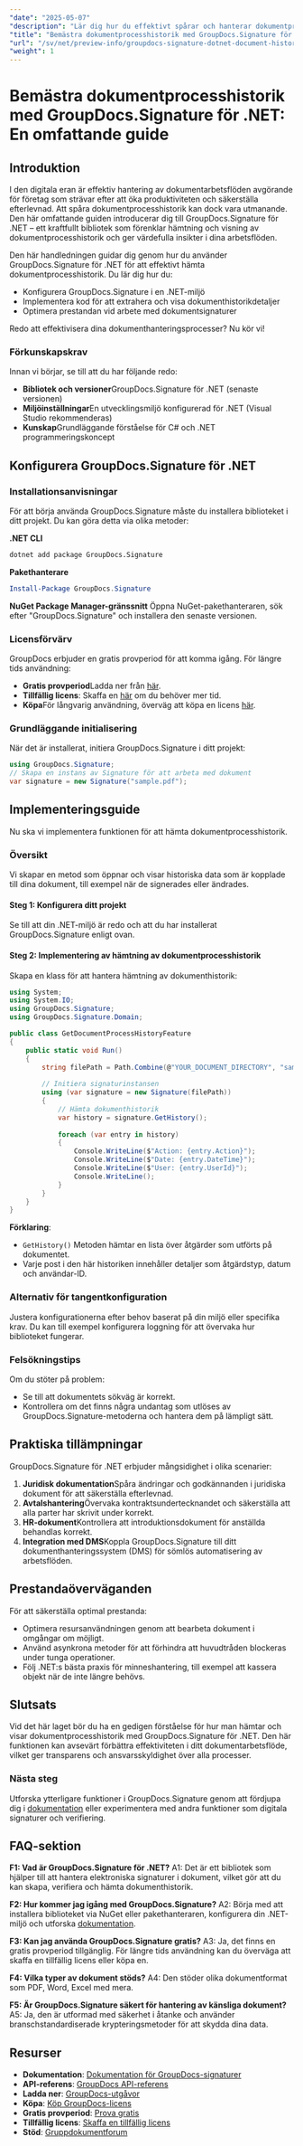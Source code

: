 ```yaml
---
"date": "2025-05-07"
"description": "Lär dig hur du effektivt spårar och hanterar dokumentprocesshistorik med GroupDocs.Signature för .NET. Öka produktiviteten i ditt arbetsflöde med den här steg-för-steg-guiden."
"title": "Bemästra dokumentprocesshistorik med GroupDocs.Signature för .NET – en omfattande guide"
"url": "/sv/net/preview-info/groupdocs-signature-dotnet-document-history/"
"weight": 1
---
```


# Bemästra dokumentprocesshistorik med GroupDocs.Signature för .NET: En omfattande guide

## Introduktion
I den digitala eran är effektiv hantering av dokumentarbetsflöden avgörande för företag som strävar efter att öka produktiviteten och säkerställa efterlevnad. Att spåra dokumentprocesshistorik kan dock vara utmanande. Den här omfattande guiden introducerar dig till GroupDocs.Signature för .NET – ett kraftfullt bibliotek som förenklar hämtning och visning av dokumentprocesshistorik och ger värdefulla insikter i dina arbetsflöden.

Den här handledningen guidar dig genom hur du använder GroupDocs.Signature för .NET för att effektivt hämta dokumentprocesshistorik. Du lär dig hur du:
- Konfigurera GroupDocs.Signature i en .NET-miljö
- Implementera kod för att extrahera och visa dokumenthistorikdetaljer
- Optimera prestandan vid arbete med dokumentsignaturer

Redo att effektivisera dina dokumenthanteringsprocesser? Nu kör vi!

### Förkunskapskrav
Innan vi börjar, se till att du har följande redo:
- **Bibliotek och versioner**GroupDocs.Signature för .NET (senaste versionen)
- **Miljöinställningar**En utvecklingsmiljö konfigurerad för .NET (Visual Studio rekommenderas)
- **Kunskap**Grundläggande förståelse för C# och .NET programmeringskoncept

## Konfigurera GroupDocs.Signature för .NET

### Installationsanvisningar
För att börja använda GroupDocs.Signature måste du installera biblioteket i ditt projekt. Du kan göra detta via olika metoder:

**.NET CLI**

```bash
dotnet add package GroupDocs.Signature
```

**Pakethanterare**

```powershell
Install-Package GroupDocs.Signature
```

**NuGet Package Manager-gränssnitt**
Öppna NuGet-pakethanteraren, sök efter "GroupDocs.Signature" och installera den senaste versionen.

### Licensförvärv
GroupDocs erbjuder en gratis provperiod för att komma igång. För längre tids användning:
- **Gratis provperiod**Ladda ner från [här](https://releases.groupdocs.com/signature/net/).
- **Tillfällig licens**: Skaffa en [här](https://purchase.groupdocs.com/temporary-license/) om du behöver mer tid.
- **Köpa**För långvarig användning, överväg att köpa en licens [här](https://purchase.groupdocs.com/buy).

### Grundläggande initialisering
När det är installerat, initiera GroupDocs.Signature i ditt projekt:

```csharp
using GroupDocs.Signature;
// Skapa en instans av Signature för att arbeta med dokument
var signature = new Signature("sample.pdf");
```

## Implementeringsguide
Nu ska vi implementera funktionen för att hämta dokumentprocesshistorik.

### Översikt
Vi skapar en metod som öppnar och visar historiska data som är kopplade till dina dokument, till exempel när de signerades eller ändrades.

#### Steg 1: Konfigurera ditt projekt
Se till att din .NET-miljö är redo och att du har installerat GroupDocs.Signature enligt ovan. 

#### Steg 2: Implementering av hämtning av dokumentprocesshistorik
Skapa en klass för att hantera hämtning av dokumenthistorik:

```csharp
using System;
using System.IO;
using GroupDocs.Signature;
using GroupDocs.Signature.Domain;

public class GetDocumentProcessHistoryFeature
{
    public static void Run()
    {
        string filePath = Path.Combine(@"YOUR_DOCUMENT_DIRECTORY", "sample.pdf");
        
        // Initiera signaturinstansen
        using (var signature = new Signature(filePath))
        {
            // Hämta dokumenthistorik
            var history = signature.GetHistory();
            
            foreach (var entry in history)
            {
                Console.WriteLine($"Action: {entry.Action}");
                Console.WriteLine($"Date: {entry.DateTime}");
                Console.WriteLine($"User: {entry.UserId}");
                Console.WriteLine();
            }
        }
    }
}
```

**Förklaring**: 
- `GetHistory()` Metoden hämtar en lista över åtgärder som utförts på dokumentet.
- Varje post i den här historiken innehåller detaljer som åtgärdstyp, datum och användar-ID.

### Alternativ för tangentkonfiguration
Justera konfigurationerna efter behov baserat på din miljö eller specifika krav. Du kan till exempel konfigurera loggning för att övervaka hur biblioteket fungerar.

### Felsökningstips
Om du stöter på problem:
- Se till att dokumentets sökväg är korrekt.
- Kontrollera om det finns några undantag som utlöses av GroupDocs.Signature-metoderna och hantera dem på lämpligt sätt.
  
## Praktiska tillämpningar
GroupDocs.Signature för .NET erbjuder mångsidighet i olika scenarier:

1. **Juridisk dokumentation**Spåra ändringar och godkännanden i juridiska dokument för att säkerställa efterlevnad.
2. **Avtalshantering**Övervaka kontraktsundertecknandet och säkerställa att alla parter har skrivit under korrekt.
3. **HR-dokument**Kontrollera att introduktionsdokument för anställda behandlas korrekt.
4. **Integration med DMS**Koppla GroupDocs.Signature till ditt dokumenthanteringssystem (DMS) för sömlös automatisering av arbetsflöden.

## Prestandaöverväganden
För att säkerställa optimal prestanda:
- Optimera resursanvändningen genom att bearbeta dokument i omgångar om möjligt.
- Använd asynkrona metoder för att förhindra att huvudtråden blockeras under tunga operationer.
- Följ .NET:s bästa praxis för minneshantering, till exempel att kassera objekt när de inte längre behövs.

## Slutsats
Vid det här laget bör du ha en gedigen förståelse för hur man hämtar och visar dokumentprocesshistorik med GroupDocs.Signature för .NET. Den här funktionen kan avsevärt förbättra effektiviteten i ditt dokumentarbetsflöde, vilket ger transparens och ansvarsskyldighet över alla processer.

### Nästa steg
Utforska ytterligare funktioner i GroupDocs.Signature genom att fördjupa dig i [dokumentation](https://docs.groupdocs.com/signature/net/) eller experimentera med andra funktioner som digitala signaturer och verifiering.

## FAQ-sektion
**F1: Vad är GroupDocs.Signature för .NET?**
A1: Det är ett bibliotek som hjälper till att hantera elektroniska signaturer i dokument, vilket gör att du kan skapa, verifiera och hämta dokumenthistorik.

**F2: Hur kommer jag igång med GroupDocs.Signature?**
A2: Börja med att installera biblioteket via NuGet eller pakethanteraren, konfigurera din .NET-miljö och utforska [dokumentation](https://docs.groupdocs.com/signature/net/).

**F3: Kan jag använda GroupDocs.Signature gratis?**
A3: Ja, det finns en gratis provperiod tillgänglig. För längre tids användning kan du överväga att skaffa en tillfällig licens eller köpa en.

**F4: Vilka typer av dokument stöds?**
A4: Den stöder olika dokumentformat som PDF, Word, Excel med mera.

**F5: Är GroupDocs.Signature säkert för hantering av känsliga dokument?**
A5: Ja, den är utformad med säkerhet i åtanke och använder branschstandardiserade krypteringsmetoder för att skydda dina data.

## Resurser
- **Dokumentation**: [Dokumentation för GroupDocs-signaturer](https://docs.groupdocs.com/signature/net/)
- **API-referens**: [GroupDocs API-referens](https://reference.groupdocs.com/signature/net/)
- **Ladda ner**: [GroupDocs-utgåvor](https://releases.groupdocs.com/signature/net/)
- **Köpa**: [Köp GroupDocs-licens](https://purchase.groupdocs.com/buy)
- **Gratis provperiod**: [Prova gratis](https://releases.groupdocs.com/signature/net/)
- **Tillfällig licens**: [Skaffa en tillfällig licens](https://purchase.groupdocs.com/temporary-license/)
- **Stöd**: [Gruppdokumentforum](https://forum.groupdocs.com/c/signature/)